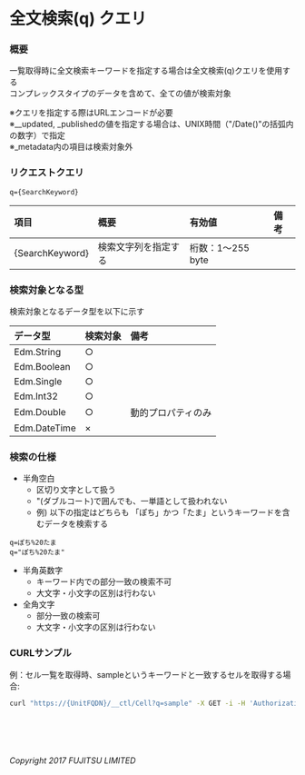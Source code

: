 # 全文検索(q) クエリ
### 概要
一覧取得時に全文検索キーワードを指定する場合は全文検索(q)クエリを使用する  
コンプレックスタイプのデータを含めて、全ての値が検索対象


※クエリを指定する際はURLエンコードが必要  
※\__updated, \_publishedの値を指定する場合は、UNIX時間（"/Date()"の括弧内の数字）で指定  
※\_metadata内の項目は検索対象外
### リクエストクエリ
```
q={SearchKeyword}
```
|項目<br>|概要<br>|有効値<br>|備考<br>|
|:--|:--|:--|:--|
|{SearchKeyword}<br>|検索文字列を指定する<br>|桁数：1&#65374;255 byte<br>| <br>|

### 検索対象となる型
検索対象となるデータ型を以下に示す

|データ型<br>|検索対象<br>|備考<br>|
|:--|:--|:--|
|Edm.String<br>|○<br>| <br>|
|Edm.Boolean<br>|○<br>| <br>|
|Edm.Single<br>|○<br>| <br>|
|Edm.Int32<br>|○<br>| <br>|
|Edm.Double<br>|○<br>|動的プロパティのみ<br>|
|Edm.DateTime<br>|×<br>| <br>|
### 検索の仕様
* 半角空白
	- 区切り文字として扱う
	- "(ダブルコート)で囲んでも、一単語として扱われない
	- 例) 以下の指定はどちらも 「ぽち」かつ「たま」というキーワードを含むデータを検索する
```
q=ぽち%20たま
q="ぽち%20たま"
```
* 半角英数字
	- キーワード内での部分一致の検索不可
	- 大文字・小文字の区別は行わない
* 全角文字
	- 部分一致の検索可
	- 大文字・小文字の区別は行わない

### CURLサンプル
例：セル一覧を取得時、sampleというキーワードと一致するセルを取得する場合:
```sh
curl "https://{UnitFQDN}/__ctl/Cell?q=sample" -X GET -i -H 'Authorization: Bearer {UnitUserToken}' -H 'Accept: application/json'
```
<br>
<br>
<br>

###### Copyright 2017    FUJITSU LIMITED

